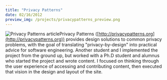 ```yaml
--- 
title: "Privacy Patterns"
date: 02/16/2012
preview_img: /projects/privacypatterns_preview.png
---
```


![Privacy Patterns article](/projects/privacypatterns_article.png)Privacy Patterns ([http://privacypatterns.org](http://privacypatterns.org)) provides design solutions to common privacy problems, with the goal of translating "privacy-by-design" into practical advice for software engineering. Another student and I implemented the project from the ground up, but worked with a Ph.D student and alumnus who started the project and wrote content. I focused on thinking through the user experience of accessing and contributing content, then executed that vision in the design and layout of the site.
